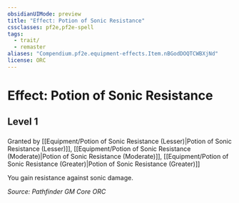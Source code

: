 ```yaml
---
obsidianUIMode: preview
title: "Effect: Potion of Sonic Resistance"
cssclasses: pf2e,pf2e-spell
tags:
  - trait/
  - remaster
aliases: "Compendium.pf2e.equipment-effects.Item.nBGodDOQTCWBXjNd"
license: ORC
---
```

# Effect: Potion of Sonic Resistance
## Level 1
### 






Granted by [[Equipment/Potion of Sonic Resistance (Lesser)|Potion of Sonic Resistance (Lesser)]], [[Equipment/Potion of Sonic Resistance (Moderate)|Potion of Sonic Resistance (Moderate)]], [[Equipment/Potion of Sonic Resistance (Greater)|Potion of Sonic Resistance (Greater)]]

You gain resistance against sonic damage.

*Source: Pathfinder GM Core*
*ORC*